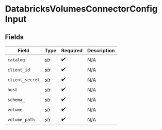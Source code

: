 # DatabricksVolumesConnectorConfigInput


## Fields

| Field              | Type               | Required           | Description        |
| ------------------ | ------------------ | ------------------ | ------------------ |
| `catalog`          | *str*              | :heavy_check_mark: | N/A                |
| `client_id`        | *str*              | :heavy_check_mark: | N/A                |
| `client_secret`    | *str*              | :heavy_check_mark: | N/A                |
| `host`             | *str*              | :heavy_check_mark: | N/A                |
| `schema_`          | *str*              | :heavy_check_mark: | N/A                |
| `volume`           | *str*              | :heavy_check_mark: | N/A                |
| `volume_path`      | *str*              | :heavy_check_mark: | N/A                |